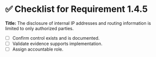 # ✅ Checklist for Requirement 1.4.5

**Title:** The disclosure of internal IP addresses and routing information is limited to only authorized parties.

- [ ] Confirm control exists and is documented.
- [ ] Validate evidence supports implementation.
- [ ] Assign accountable role.

